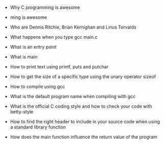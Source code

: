 * Why C programming is awesome
* ming is awesome

* Who are Dennis Ritchie, Brian Kernighan and Linus Torvalds

* What happens when you type gcc main.c

* What is an entry point

* What is main

* How to print text using printf, puts and putchar

* How to get the size of a specific type using the unary operator sizeof

* How to compile using gcc

* What is the default program name when compiling with gcc

* What is the official C coding style and how to check your code with betty-style

* How to find the right header to include in your source code when using a standard library function

* How does the main function influence the return value of the program